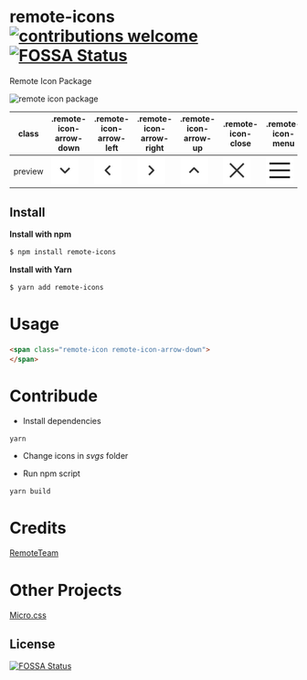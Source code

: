 # remote-icons [![contributions welcome](https://img.shields.io/badge/contributions-welcome-brightgreen.svg?style=flat)](https://github.com/mehmetkose/react-websocket/edit/master/README.md) [![FOSSA Status](https://app.fossa.io/api/projects/git%2Bgithub.com%2Fmehmetkose%2Freact-websocket.svg?type=shield)](https://app.fossa.io/projects/git%2Bgithub.com%2Fmehmetkose%2Freact-websocket?ref=badge_shield)

Remote Icon Package

![remote icon package](https://og-image.remoteteam.vercel.app/Remote%20Icons?theme=dark)

class | .remote-icon-arrow-down | .remote-icon-arrow-left | .remote-icon-arrow-right | .remote-icon-arrow-up | .remote-icon-close | .remote-icon-menu | .remote-icon-search 
--- | --- | --- | --- |--- |--- |--- |--- 
preview | ![arrow down icon free](svgs/arrow-down.svg) | ![arrow left icon free](svgs/arrow-left.svg) | ![arrow right icon free](svgs/arrow-right.svg) | ![arrow up icon free](svgs/arrow-up.svg) | ![close icon free](svgs/close.svg) | ![menu icon free](svgs/menu.svg) | ![menu icon free](svgs/search.svg) 

## Install

**Install with npm**

```sh
$ npm install remote-icons
```

**Install with Yarn**

```sh
$ yarn add remote-icons
```

# Usage

```html
<span class="remote-icon remote-icon-arrow-down">
</span>
```

# Contribude

* Install dependencies

```
yarn
```

* Change icons in *svgs* folder

* Run npm script

```
yarn build
```


# Credits

[RemoteTeam](https://www.remoteteam.com)

# Other Projects

[Micro.css](https://www.npmjs.com/package/@remoteteam_dev/micro.css)

## License
[![FOSSA Status](https://app.fossa.io/api/projects/git%2Bgithub.com%2Fmehmetkose%2Freact-websocket.svg?type=large)](https://app.fossa.io/projects/git%2Bgithub.com%2Fmehmetkose%2Freact-websocket?ref=badge_large)

